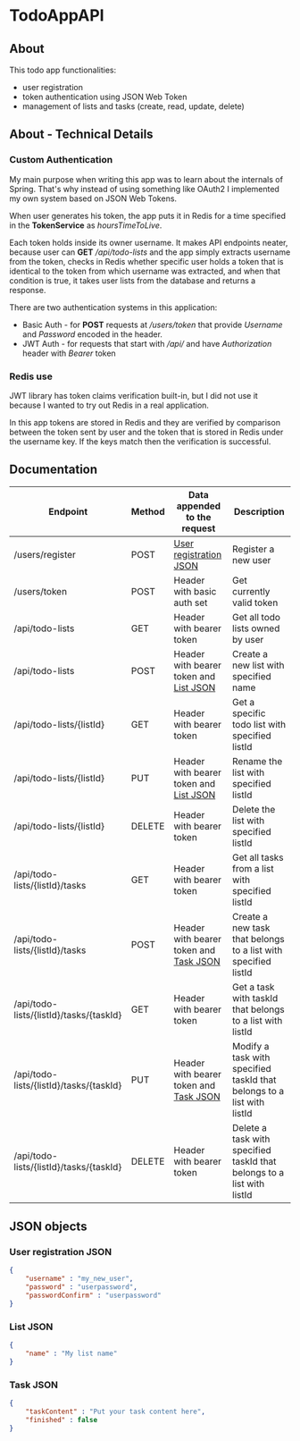 # TodoAppAPI

## About
This todo app functionalities:
* user registration
* token authentication using JSON Web Token
* management of lists and tasks (create, read, update, delete)

## About - Technical Details

### Custom Authentication

My main purpose when writing this app was to learn about the internals of Spring.
That's why instead of using something like OAuth2 I implemented my own system based on JSON Web Tokens.

When user generates his token, the app puts it in Redis for a time specified
in the **TokenService** as *hoursTimeToLive*.

Each token holds inside its owner username. It makes API endpoints neater,
because user can **GET** */api/todo-lists* and the app simply extracts username from the token, 
checks in Redis whether specific user holds a token that is identical to the token from which username was extracted, and
when that condition is true, it takes user lists from the database and returns a response. 

There are two authentication systems in this application:
* Basic Auth - for **POST** requests at */users/token* that provide *Username* and *Password* encoded in the header.
* JWT Auth - for requests that start with */api/* and have *Authorization* header with *Bearer* token

### Redis use

JWT library has token claims verification built-in, but I did not use it because I wanted to try out Redis in a real application.

In this app tokens are stored in Redis and they are verified by comparison between the token sent by user and the token that is stored 
in Redis under the username key. If the keys match then the verification is successful.


## Documentation
| Endpoint                                          | Method | Data appended to the request            |      Description                           |
| ------------------------------------------------- | ------ | --------------------------------------- |      ------------                          |
| /users/register                                   | POST   |  [User registration JSON](https://github.com/Echelon133/TodoAppAPI/blob/master/README.MD#user-registration-json)                                     |      Register a new user                   |
| /users/token                                      | POST   |  Header with basic auth set             | Get currently valid token                  |
| /api/todo-lists                                   | GET    |  Header with bearer token               | Get all todo lists owned by user           |
| /api/todo-lists                                   | POST   |  Header with bearer token and [List JSON](https://github.com/Echelon133/TodoAppAPI/blob/master/README.MD#list-json)        | Create a new list with specified name      |
| /api/todo-lists/{listId}                          | GET    |  Header with bearer token               | Get a specific todo list with specified listId |
| /api/todo-lists/{listId}                          | PUT    |  Header with bearer token and [List JSON](https://github.com/Echelon133/TodoAppAPI/blob/master/README.MD#list-json)        | Rename the list with specified listId          |
| /api/todo-lists/{listId}                          | DELETE |  Header with bearer token               | Delete the list with specified listId          |
| /api/todo-lists/{listId}/tasks                    | GET    |  Header with bearer token               | Get all tasks from a list with specified listId|
| /api/todo-lists/{listId}/tasks                    | POST   |  Header with bearer token and [Task JSON](https://github.com/Echelon133/TodoAppAPI/blob/master/README.MD#task-json)        | Create a new task that belongs to a list with specified listId|
| /api/todo-lists/{listId}/tasks/{taskId}           | GET    |  Header with bearer token               | Get a task with taskId that belongs to a list with listId |
| /api/todo-lists/{listId}/tasks/{taskId}           | PUT    |  Header with bearer token and [Task JSON](https://github.com/Echelon133/TodoAppAPI/blob/master/README.MD#task-json)        | Modify a task with specified taskId that belongs to a list with listId |
| /api/todo-lists/{listId}/tasks/{taskId}           | DELETE |  Header with bearer token               | Delete a task with specified taskId that belongs to a list with listId |




## JSON objects

### User registration JSON

```Json
{
    "username" : "my_new_user",
    "password" : "userpassword",
    "passwordConfirm" : "userpassword"
}
```

### List JSON

```Json
{
    "name" : "My list name"
}
```

### Task JSON

```Json
{
    "taskContent" : "Put your task content here",
    "finished" : false
}
```
